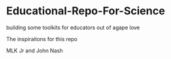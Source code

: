 # Educational-Repo-For-Science
building some toolkits for educators out of agape love

The inspiraitons for this repo

MLK Jr and John Nash
